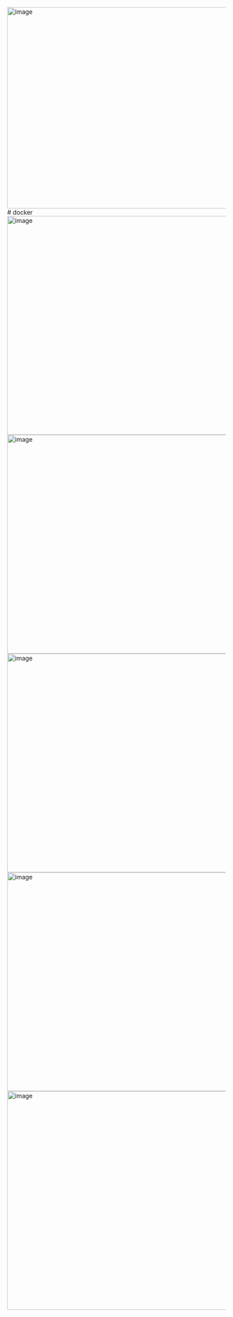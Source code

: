 <img width="682" height="464" alt="image" src="https://github.com/user-attachments/assets/3d938845-04ef-4c37-96d1-d8e92cce2fc1" />
# docker
<img width="960" height="504" alt="image" src="https://github.com/user-attachments/assets/fc883eba-257b-43f6-8545-71f1bc363071" />

<img width="960" height="504" alt="image" src="https://github.com/user-attachments/assets/8cfc41c8-7e68-4b07-a92d-ff8bdec42269" />

<img width="960" height="504" alt="image" src="https://github.com/user-attachments/assets/b8a42721-a73b-4a82-88da-b2994c288cc3" />

<img width="960" height="504" alt="image" src="https://github.com/user-attachments/assets/f44bfee5-900d-4ccb-9370-c2259b4b2c5d" />

<img width="960" height="504" alt="image" src="https://github.com/user-attachments/assets/eaeb5729-cbe6-4782-9b01-89d263f66775" />

